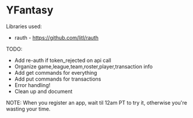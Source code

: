 YFantasy
========

Libraries used:
* rauth - https://github.com/litl/rauth

TODO:
* Add re-auth if token_rejected on api call
* Organize game,league,team,roster,player,transaction info
* Add get commands for everything
* Add put commands for transactions
* Error handling!
* Clean up and document

NOTE: When you register an app, wait til 12am PT to try it, otherwise you're wasting your time.